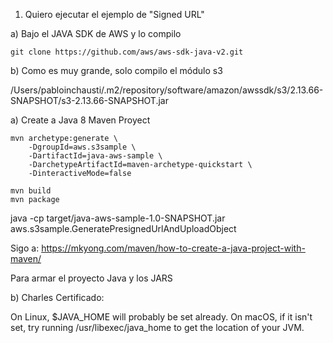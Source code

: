 1) Quiero ejecutar el ejemplo de "Signed URL"

a) Bajo el JAVA SDK de AWS y lo compilo

    git clone https://github.com/aws/aws-sdk-java-v2.git

b) Como es muy grande, solo compilo el módulo s3

/Users/pabloinchausti/.m2/repository/software/amazon/awssdk/s3/2.13.66-SNAPSHOT/s3-2.13.66-SNAPSHOT.jar


a) Create a Java 8 Maven Proyect

    mvn archetype:generate \
        -DgroupId=aws.s3sample \
        -DartifactId=java-aws-sample \
        -DarchetypeArtifactId=maven-archetype-quickstart \
        -DinteractiveMode=false

    mvn build
    mvn package
    
java -cp target/java-aws-sample-1.0-SNAPSHOT.jar aws.s3sample.GeneratePresignedUrlAndUploadObject


Sigo a:
https://mkyong.com/maven/how-to-create-a-java-project-with-maven/

Para armar el proyecto Java y los JARS


b) Charles Certificado:

On Linux, $JAVA_HOME will probably be set already. 
On macOS, if it isn't set, try running /usr/libexec/java_home to get the location of your JVM.

